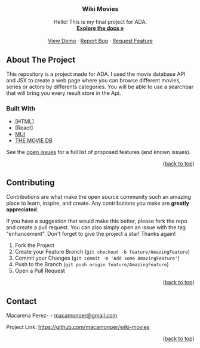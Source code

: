 


<h3 align="center">Wiki Movies</h3>

  <p align="center">
   Hello! This is my final project for ADA.
    <br />
    <a href="https://github.com/macamonper/wiki-movies"><strong>Explore the docs »</strong></a>
    <br />
    <br />
    <a href="https://wikimoviesandseries.netlify.app/">View Demo</a>
    ·
    <a href="https://github.com/macamonper/wiki-movies/issues">Report Bug</a>
    ·
    <a href="https://github.com/macamonper/wiki-movies/issues">Request Feature</a>
  </p>
</div>


<!-- ABOUT THE PROJECT -->
## About The Project

This repository is a project made for ADA. I used the movie database API and JSX to create a web page where you can browse different movies, series or actors by differents categories.
You will be able to use a searchbar that will bring you every result store in the Api.


### Built With


* [HTML]
* [React]
* [MUI](https://mui.com/)
* [THE MOVIE DB](https://developers.themoviedb.org/3/getting-started/introduction)



See the [open issues](https://github.com/macamonper/wiki-movie/issues) for a full list of proposed features (and known issues).

<p align="right">(<a href="#top">back to top</a>)</p>


<!-- CONTRIBUTING -->
## Contributing

Contributions are what make the open source community such an amazing place to learn, inspire, and create. Any contributions you make are **greatly appreciated**.

If you have a suggestion that would make this better, please fork the repo and create a pull request. You can also simply open an issue with the tag "enhancement".
Don't forget to give the project a star! Thanks again!

1. Fork the Project
2. Create your Feature Branch (`git checkout -b feature/AmazingFeature`)
3. Commit your Changes (`git commit -m 'Add some AmazingFeature'`)
4. Push to the Branch (`git push origin feature/AmazingFeature`)
5. Open a Pull Request

<p align="right">(<a href="#top">back to top</a>)</p>


<!-- CONTACT -->
## Contact

Macarena Perez- - macamonper@gmail.com

Project Link: https://github.com/macamonper/wiki-movies

<p align="right">(<a href="#top">back to top</a>)</p>





<!-- MARKDOWN LINKS & IMAGES -->
<!-- https://www.markdownguide.org/basic-syntax/#reference-style-links -->

[issues-url]: https://github.com/macamonper/wiki-movie/issues

[product-screenshot]: wiki-movies/src/images/screenshot.jpeg

